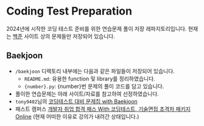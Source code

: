 # Coding Test Preparation
2024년에 시작한 코딩 테스트 준비를 위한 연습문제 풀이 저장 레파지토리입니다. 현재는 [백준](https://www.acmicpc.net/) 사이트 상의 문제들만 저장되어 있습니다.
## Baekjoon
- `/baekjoon` 디렉토리 내부에는 다음과 같은 파일들이 저장되어 있습니다.
  -   `README.md`: 유용한 function 및 library를 정리하였습니다.
  -   `{number}.py`: {number}번 문제의 풀이 코드를 담고 있습니다.
-   풀이한 연습문제는 아래 사이트/자료를 참고하여 선정하였습니다.
  - `tony9402`님의 [코딩테스트 대비 문제집 with Baekjoon](https://github.com/tony9402/baekjoon)
  - 패스트 캠퍼스 [개발자 취업 합격 패스 With 코딩테스트, 기술면접 초격차 패키지 Online](https://fastcampus.co.kr/dev_online_devjob) (현재 어떠한 이유로 강의가 내려간 상태입니다.)
